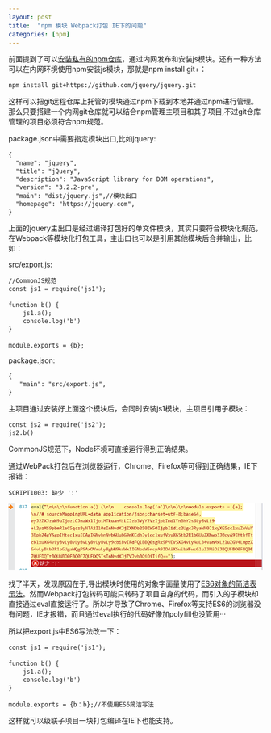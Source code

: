```yaml
---
layout: post
title:  "npm 模块 Webpack打包 IE下的问题"
categories: [npm]
---
```


前面提到了可以<a href='/npm-repository-server'>安装私有的npm仓库</a>，通过内网发布和安装js模块。还有一种方法可以在内网环境使用npm安装js模块，那就是npm install git+：

```
npm install git+https://github.com/jquery/jquery.git
```

这样可以把git远程仓库上托管的模块通过npm下载到本地并通过npm进行管理。那么只要搭建一个内网git仓库就可以结合npm管理主项目和其子项目,不过git仓库管理的项目必须符合npm规范。

package.json中需要指定模块出口,比如jquery:

```
{
  "name": "jquery",
  "title": "jQuery",
  "description": "JavaScript library for DOM operations",
  "version": "3.2.2-pre",
  "main": "dist/jquery.js",//模块出口
  "homepage": "https://jquery.com",
}
```

上面的jquery主出口是经过编译打包好的单文件模块，其实只要符合模块化规范，在Webpack等模块化打包工具，主出口也可以是引用其他模块后合并输出，比如：

src/export.js:
```
//CommonJS规范
const js1 = require('js1');

function b() {
    js1.a();
    console.log('b')
}

module.exports = {b};
```

package.json:

```
{
   "main": "src/export.js",
}
```

主项目通过安装好上面这个模块后，会同时安装js1模块，主项目引用子模块：

```
const js2 = require('js2');
js2.b()
```
CommonJS规范下，Node环境可直接运行得到正确结果。

通过WebPack打包后在浏览器运行，Chrome、Firefox等可得到正确结果，IE下报错：

```
SCRIPT1003: 缺少 ':'
```

![image](/asserts/201703/npm-module-ie.png)

找了半天，发现原因在于,导出模块时使用的对象字面量使用了<a href='http://es6.ruanyifeng.com/#docs/object'>ES6对象的简洁表示法</a>。然而Webpack打包转码可能只转码了项目自身的代码，而引入的子模块却直接通过eval直接运行了。所以才导致了Chrome、Firefox等支持ES6的浏览器没有问题，IE才报错，而且通过eval执行的代码好像加polyfill也没管用···

所以把export.js中ES6写法改一下：

```
const js1 = require('js1');

function b() {
    js1.a();
    console.log('b')
}

module.exports = {b：b};//不使用ES6简洁写法
```

这样就可以级联子项目一块打包编译在IE下也能支持。
